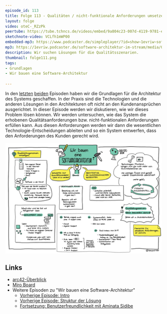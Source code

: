 ```yaml
---
episode_id: 113
title: Folge 113 - Qualitäten / nicht-funktionale Anforderungen umsetzen - Wir bauen eine Software-Architektur
layout: folge
video: oteC-_RZzPk
peertube: https://tube.tchncs.de/videos/embed/9a804c23-007d-4119-9781-ead43ed0d436
sketchnote-video: VCLfh1mWP00
embedded-mp3: https://www.podcaster.de/simpleplayer/?id=show~1evriw~software-architektur-im-stream~pod-dd2e7c984071a881b9e9e996ad&v=1648216524
mp3: https://1evriw.podcaster.de/software-architektur-im-stream/media/Qualitaeten_nicht-funktionale_Anforderungen_umsetzen_-_Wir_bauen_eine_Software-Architektur.mp3
description: Wir suchen Lösungen für die Qualitätsszenarien.
thumbnail: folge111.png
tags:
- Grundlagen
- Wir bauen eine Software-Architektur

---
```


In den [letzten](/2022/02/25/folge111.html)
[beiden](/2022/03/11/folge112.html) Episoden haben wir die Grundlagen
für die Architektur des Systems geschaffen. In der Praxis sind die
Technologien und die anderen Lösungen in den Architekturen oft nicht
an den Kundenansprüchen ausgerichtet. In dieser Episode werden wir
diskutieren, wie wir dieses Problem lösen können. Wir werden
untersuchen, wie das System die erhobenen Qualitätsanforderungen
bzw. nicht-funktionalen Anforderungen erfüllen kann. Aus diesen
Anforderungen werden wir dann die wesentlichen
Technologie-Entscheidungen ableiten und so ein System entwerfen, dass
den Anforderungen des Kunden gerecht wird.

![Sketchnotes](/sketchnotes/folge113.jpg)

## Links

* [arc42-Überblick](https://docs.arc42.org/home/)
* [Miro Board](/sketchnotes/folge113-miro-board.pdf)
* Weitere Episoden zu "Wir bauen eine Software-Architektur"
  * [Vorherige Episode: Intro](/2022/02/25/folge111.html)
  * [Vorherige Episode: Struktur der Lösung](/2022/03/11/folge112.html)
  * [Fortsetzung: Benutzerfreundlichkeit mit Aminata
    Sidibe](/2022/04/01/folge114.html)
